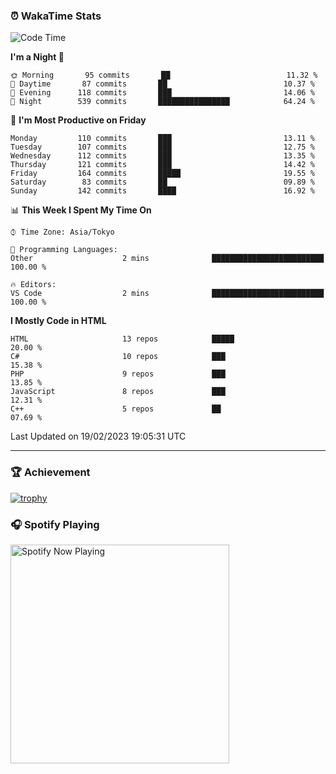 ### ⏰ WakaTime Stats


<!--START_SECTION:waka-->
![Code Time](http://img.shields.io/badge/Code%20Time-512%20hrs%2022%20mins-blue)

**I'm a Night 🦉** 

```text
🌞 Morning       95 commits       ██                          11.32 % 
🌆 Daytime       87 commits       ██                          10.37 % 
🌃 Evening      118 commits       ███                         14.06 % 
🌙 Night        539 commits       ████████████████            64.24 % 

```
📅 **I'm Most Productive on Friday** 

```text
Monday         110 commits       ███                         13.11 % 
Tuesday        107 commits       ███                         12.75 % 
Wednesday      112 commits       ███                         13.35 % 
Thursday       121 commits       ███                         14.42 % 
Friday         164 commits       █████                       19.55 % 
Saturday        83 commits       ██                          09.89 % 
Sunday         142 commits       ████                        16.92 % 

```


📊 **This Week I Spent My Time On** 

```text
⌚︎ Time Zone: Asia/Tokyo

💬 Programming Languages: 
Other                    2 mins              █████████████████████████   100.00 % 

🔥 Editors: 
VS Code                  2 mins              █████████████████████████   100.00 % 

```

**I Mostly Code in HTML** 

```text
HTML                     13 repos            █████                       20.00 % 
C#                       10 repos            ███                         15.38 % 
PHP                      9 repos             ███                         13.85 % 
JavaScript               8 repos             ███                         12.31 % 
C++                      5 repos             ██                          07.69 % 

```



 Last Updated on 19/02/2023 19:05:31 UTC
<!--END_SECTION:waka-->

---

### 🏆 Achievement

[![trophy](https://github-profile-trophy.vercel.app/?username=Slime-hatena&theme=flat&no-bg=true&no-frame=true&column=8)](https://github.com/ryo-ma/github-profile-trophy)

### 🎧 Spotify Playing

[<img src="https://spotify-now-playing-slime-hatena.vercel.app/api/spotify-playing" alt="Spotify Now Playing" width="350" />](https://open.spotify.com/user/slime_hatena)

<!--
**Slime-hatena/Slime-hatena** is a ✨ _special_ ✨ repository because its `README.md` (this file) appears on your GitHub profile.

Here are some ideas to get you started:

- 🔭 I’m currently working on ...
- 🌱 I’m currently learning ...
- 👯 I’m looking to collaborate on ...
- 🤔 I’m looking for help with ...
- 💬 Ask me about ...
- 📫 How to reach me: ...
- 😄 Pronouns: ...
- ⚡ Fun fact: ...
-->
